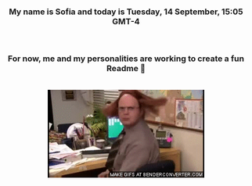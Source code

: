 


<div align="center">
<h3 >My name is Sofia and today is Tuesday, 14 September, 15:05 GMT-4</h3><br>
<h3 >For now, me and my personalities are working to create a fun Readme 👋
</h3><br>
<img src='img/dwight.gif' alt='working...'/>
</div>
